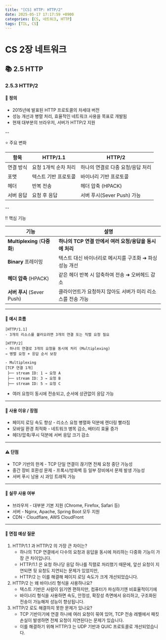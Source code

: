 ```yaml
---
title: "[CS] HTTP: HTTP/2"
date: 2025-05-17 17:17:59 +0900
categories: [CS, 네트워크, HTTP]
tags: [TIL, CS]
---
```

# CS 2장 네트워크
## 📚 2.5 HTTP

### 2.5.3 HTTP/2

#### 📘 정의
- 2015년에 발표된 HTTP 프로토콜의 차세대 버전
- 성능 개선과 병렬 처리, 효율적인 네트워크 사용을 목표로 개발됨
- 현재 대부분의 브라우저, 서버가 HTTP/2 지원

--

⭐️ 주요 변화

| 항목    | HTTP/1.1     | HTTP/2               |
|-------|--------------|----------------------|
| 연결 방식 | 요청 1개씩 순차 처리 | 하나의 연결로 다중 요청/응답 처리  |
| 포맷    | 텍스트 기반 프로토콜  | 바이너리 기반 프로토콜         |
| 헤더    | 반복 전송        | 헤더 압축 (HPACK)        |
| 서버 응답 | 요청 후 응답      | 서버 푸시(Sever Push) 가능 |

--

‼️ 핵심 기능

| 기능                 | 설명                                |
|--------------------|-----------------------------------|
| **Multiplexing** (**다중화**) | **하나의 TCP 연결 안에서 여러 요청/응답을 동시에 처리**   |
| **Binary** 프레이밍        | 텍스트 대신 바이너리로 메시지를 구조화 ➔ 파싱 성능 개선  |
| **헤더 압축** (HPACK)      | 같은 헤더 반복 시 압축하여 전송 ➔ 오버헤드 감소      |
| **서버 푸시** (Sever Push) | 클라이언트가 요청하지 않아도 서버가 미리 리소스를 전송 가능 |

---

#### 📌 예시 흐름

```plaintext
[HTTP/1.1]
- 3개의 리소스를 불러오려면 3개의 연결 또는 직렬 요청 필요

[HTTP/2]
- 하나의 연결로 3개의 요청을 동시에 처리 (Multiplexing)
→ 병렬 요청 + 응답 순서 보장

- Multiplexing
[TCP 연결 1개]
 ├── stream ID: 1 → 요청 A
 ├── stream ID: 3 → 요청 B
 ├── stream ID: 5 → 요청 C
```
- 여러 요청이 동시에 전송되고, 순서에 상관없이 응답 가능


---

#### 🎯 사용 이유 / 장점
- 페이지 로딩 속도 향상 - 리소스 요청 병렬화 덕분에 렌더링 빨라짐
- 모바일 환경 최적화 - 네트워크 병목 감소, 배터리 효율 증가
- 헤더/압축/푸시 덕분에 서버 응답 크기 감소

---

#### ⚠️ 단점
- TCP 기반의 한계 - TCP 단일 연결이 끊기면 전체 요청 중단 가능성
- 중간 장비 호환성 문제 - 프록시/방화벽 등 일부 장비에서 문제 발생 가능성
- 서버 푸시 남용 시 과잉 트래픽 가능

---

#### 🏢 실무 사용 여부
- 브라우저 - 대부분 기본 지원 (Chrome, Firefox, Safari 등)
- 서버 - Nginx, Apache, Spring Boot 모두 지원
- CDN - Cloudflare, AWS CloudFront

---

#### 🎤 면접 예상 질문
1. HTTP/1.1 과 HTTP/2 의 가장 큰 차이는?
   - 하나의 TCP 연결에서 다수의 요청과 응답을 동시에 처리하는 다중화 기능이 가장 큰 차이입니다.
   - HTTP/1.1 은 요청 하나당 응답 하나를 직렬로 처리했기 때문에, 앞선 요청이 지연되면 뒷 요청도 지연되는 문제가 있었지만,
   - HTTP/2 는 이를 해결해 페이지 로딩 속도가 크게 개선되었습니다.
2. HTTP/2 는 왜 바이너리 형식을 사용하나요?
   - 텍스트 기반은 사람이 읽기엔 편하지만, 컴퓨터가 파싱하기엔 비효율적이기에
   - 바이너리 형식을 사용하면 속도, 안정성, 확장성 측면에서 유리하고, 구조화된 전송이 가능해져 성능이 향상됩니다.
3. HTTP/2 로도 해결하지 못한 문제가 있나요?
   - TCP 기반이기에 연결 하나에 여러 요청이 묶여 있어, TCP 전송 레벨에서 패킷 손실이 발생하면 전체 요청이 지연된다는 문제가 있습니다.
   - 이를 해결하기 위해 HTTP/3 는 UDP 기반과 QUIC 프로토콜로 개선되었습니다.

